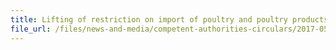 ```yaml
---
title: Lifting of restriction on import of poultry and poultry products from the Netherlands 
file_url: /files/news-and-media/competent-authorities-circulars/2017-05-29-CA2.pdf
---
```

